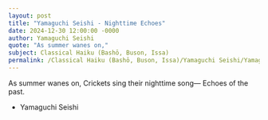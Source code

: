 ```yaml
---
layout: post
title: "Yamaguchi Seishi - Nighttime Echoes"
date: 2024-12-30 12:00:00 -0000
author: Yamaguchi Seishi
quote: "As summer wanes on,"
subject: Classical Haiku (Bashō, Buson, Issa)
permalink: /Classical Haiku (Bashō, Buson, Issa)/Yamaguchi Seishi/Yamaguchi Seishi - Nighttime Echoes
---
```


As summer wanes on,
Crickets sing their nighttime song—
Echoes of the past.

- Yamaguchi Seishi
